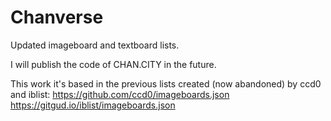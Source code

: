 # Chanverse
Updated imageboard and textboard lists.

I will publish the code of CHAN.CITY in the future.

This work it's based in the previous lists created (now abandoned) by ccd0 and iblist:
https://github.com/ccd0/imageboards.json
https://gitgud.io/iblist/imageboards.json
